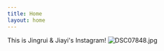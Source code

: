 ```yaml
---
title: Home
layout: home
---
```


This is Jingrui & Jiayi's Instagram!
![DSC07848.jpg](https://postimg.cc/FYrjYQB2)